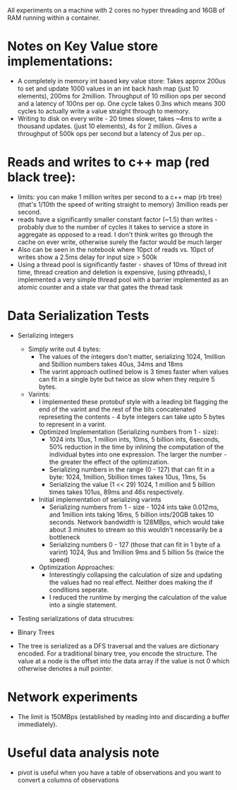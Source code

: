 All experiments on a machine with 2 cores no hyper threading and 16GB of RAM running within a container.

# Notes on Key Value store implementations:
 - A completely in memory int based key value store: Takes approx 200us to set and update 1000 values in an int back hash map (just 10 elements), 200ms for 2million.
   Throughput of 10 million ops per second and a latency of 100ns per op.
   One cycle takes 0.3ns which means 300 cycles to actually write a value straight through to memory.
 - Writing to disk on every write - 20 times slower, takes ~4ms to write a thousand updates. (just 10 elements), 4s for 2 million.
   Gives a throughput of 500k ops per second but a latency of 2us per op..

# Reads and writes to c++ map (red black tree):
 - limits: you can make 1 million writes per second to a c++ map (rb tree) (that's 1/10th the speed of writing straight to memory)
         3million reads per second.
 - reads have a significantly smaller constant factor (~1.5) than writes - probably due to the number of cycles it takes to service a store in aggregate as opposed to a read.
   I don't think writes go through the cache on ever write, otherwise surely the factor would be much larger
 - Also can be seen in the notebook where 10pct of reads vs. 10pct of writes show a 2.5ms delay for input size > 500k
 - Using a thread pool is significantly faster - shaves of 10ms of thread init time, thread creation and deletion is expensive, (using pthreads), I implemented a very simple thread pool with a barrier implemented as an atomic counter and a state var that gates the thread task

# Data Serialization Tests
 - Serializing integers
   - Simply write out 4 bytes:
     - The values of the integers don't matter, serializing 1024, 1million and 5billion numbers takes 40us, 34ms and 18ms
     - The varint approach outlined below is 3 times faster when values can fit in a single byte but twice as slow when they require 5 bytes.
   - Varints:
     - I implemented these protobuf style with a leading bit flagging the end of the varint and the rest of the bits concatenated represeting the contents - 4 byte integers can take upto 5 bytes to represent in a varint.
     - Optimized Implementation (Serializing numbers from 1 - size): 
       - 1024 ints 10us, 1 million ints, 10ms, 5 billion ints, 6seconds, 50% reduction in the time by inlining the computation of the individual bytes into one expression. The larger the number - the greater the effect of the optimization.
       - Serializing numbers in the range (0 - 127) that can fit in a byte: 1024, 1million, 5billion times takes 10us, 11ms, 5s
       - Serializing the value (1 << 29) 1024, 1 million and 5 billion times takes 101us, 89ms and 46s respectively.
     - Initial implementation of serializing varints
       - Serializing numbers from 1 - size - 1024 ints take 0.012ms, and 1million ints taking 16ms, 5 billion ints/20GB takes 10 seconds. Network bandwidth is 128MBps, which would take about 3 minutes to stream so this wouldn't necessarily be a bottleneck
       - Serializing numbers 0 - 127 (those that can fit in 1 byte of a varint) 1024, 9us and 1million 9ms and 5 billion 5s (twice the speed)
     - Optimization Approaches:
       - Interestingly collapsing the calculation of size and updating the values had no real effect. Neither does making the if conditions seperate.
       - I reduced the runtime by merging the calculation of the value into a single statement.
     
     
   
   
 - Testing serializations of data strucutres:
  - Binary Trees
   - The tree is serialized as a DFS traversal and the values are dictionary encoded. For a traditional binary tree, you encode the structure. The value at a node is the offset into the data array if the value is not 0 which otherwise denotes a null pointer.
     
# Network experiments
 - The limit is 150MBps (established by reading into and discarding a buffer immediately).


# Useful data analysis note
 - pivot is useful when you have a table of observations and you want to convert a columns of observations

